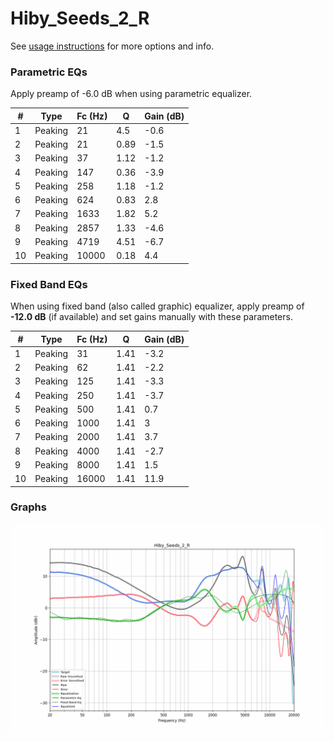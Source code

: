 # Hiby_Seeds_2_R
See [usage instructions](https://github.com/jaakkopasanen/AutoEq#usage) for more options and info.

### Parametric EQs
Apply preamp of -6.0 dB when using parametric equalizer.

|   # | Type    |   Fc (Hz) |    Q |   Gain (dB) |
|-----|---------|-----------|------|-------------|
|   1 | Peaking |        21 | 4.5  |        -0.6 |
|   2 | Peaking |        21 | 0.89 |        -1.5 |
|   3 | Peaking |        37 | 1.12 |        -1.2 |
|   4 | Peaking |       147 | 0.36 |        -3.9 |
|   5 | Peaking |       258 | 1.18 |        -1.2 |
|   6 | Peaking |       624 | 0.83 |         2.8 |
|   7 | Peaking |      1633 | 1.82 |         5.2 |
|   8 | Peaking |      2857 | 1.33 |        -4.6 |
|   9 | Peaking |      4719 | 4.51 |        -6.7 |
|  10 | Peaking |     10000 | 0.18 |         4.4 |

### Fixed Band EQs
When using fixed band (also called graphic) equalizer, apply preamp of **-12.0 dB** (if available) and set gains manually with these parameters.

|   # | Type    |   Fc (Hz) |    Q |   Gain (dB) |
|-----|---------|-----------|------|-------------|
|   1 | Peaking |        31 | 1.41 |        -3.2 |
|   2 | Peaking |        62 | 1.41 |        -2.2 |
|   3 | Peaking |       125 | 1.41 |        -3.3 |
|   4 | Peaking |       250 | 1.41 |        -3.7 |
|   5 | Peaking |       500 | 1.41 |         0.7 |
|   6 | Peaking |      1000 | 1.41 |         3   |
|   7 | Peaking |      2000 | 1.41 |         3.7 |
|   8 | Peaking |      4000 | 1.41 |        -2.7 |
|   9 | Peaking |      8000 | 1.41 |         1.5 |
|  10 | Peaking |     16000 | 1.41 |        11.9 |

### Graphs
![](./Hiby_Seeds_2_R.png)
